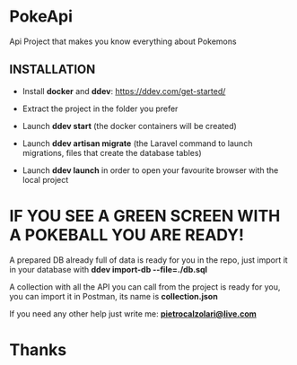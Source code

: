 # PokeApi

Api Project that makes you know everything about Pokemons

## INSTALLATION

- Install **docker** and **ddev**: <https://ddev.com/get-started/>

- Extract the project in the folder you prefer

- Launch **ddev start** (the docker containers will be created)

- Launch **ddev artisan migrate** (the Laravel command to launch
migrations, files that create the database tables)

- Launch **ddev launch** in order to open your favourite browser with the
local project

# IF YOU SEE A GREEN SCREEN WITH A POKEBALL YOU ARE READY!

A prepared DB already full of data is ready for you in the repo, just import it in your database with
**ddev import-db --file=./db.sql**

A collection with all the API you can call from the project is ready for you, you can import it in Postman, its name is **collection.json**

If you need any other help just write me:
**pietrocalzolari@live.com**

# Thanks
